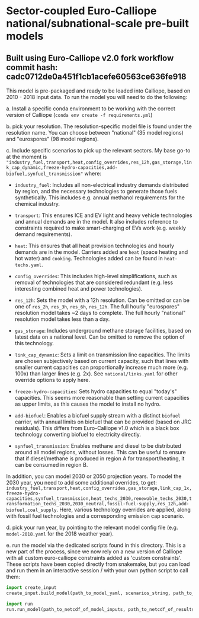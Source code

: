 # Sector-coupled Euro-Calliope national/subnational-scale pre-built models
## Built using Euro-Calliope v2.0 fork workflow commit hash: cadc0712de0a451f1cb1acefe60563ce636fe918

This model is pre-packaged and ready to be loaded into Calliope, based on 2010 - 2018 input data. To run the model you will need to do the following:

a. Install a specific conda environment to be working with the correct version of Calliope (`conda env create -f requirements.yml`)

b. pick your resolution. The resolution-specific model file is found under the resolution name. You can choose between "national" (35 model regions) and "eurospores" (98 model regions).

c. Include specific scenarios to pick up the relevant sectors. My base go-to at the moment is `"industry_fuel,transport,heat,config_overrides,res_12h,gas_storage,link_cap_dynamic,freeze-hydro-capacities,add-biofuel,synfuel_transmission"` where:

* `industry_fuel`: Includes all non-electrical industry demands distributed by region, and the necessary technologies to generate those fuels synthetically. This includes e.g. annual methanol requirements for the chemical industry.

* `transport`: This ensures ICE and EV light and heavy vehicle technologies and annual demands are in the model. It also includes reference to constraints required to make smart-charging of EVs work (e.g. weekly demand requirements).

* `heat`: This ensures that all heat provision technologies and hourly demands are in the model. Carriers added are `heat` (space heating and hot water) and `cooking`. Technologies added can be found in `heat-techs.yaml`.

* `config_overrides`: This includes high-level simplifications, such as removal of technologies that are considered redundant (e.g. less interesting combined heat and power technologies).

* `res_12h`: Sets the model with a 12h resolution. Can be omitted or can be one of `res_2h`, `res_3h`, `res_6h`, `res_12h`. The full hourly "eurospores" resolution model takes ~2 days to complete. The full hourly "national" resolution model takes less than a day.

* `gas_storage`: Includes underground methane storage facilities, based on latest data on a national level. Can be omitted to remove the option of this technology.

* `link_cap_dynamic`: Sets a limit on transmission line capacities. The limits are chosen subjectively based on current capacity, such that lines with smaller current capacities can proportionally increase much more (e.g. 100x) than larger lines (e.g. 2x). See `national/links.yaml` for other override options to apply here.

* `freeze-hydro-capacities`: Sets hydro capacities to equal "today's" capacities. This seems more reasonable than setting current capacities as upper limits, as this causes the model to install no hydro.

* `add-biofuel`: Enables a biofuel supply stream with a distinct `biofuel` carrier, with annual limits on biofuel that can be provided (based on JRC residuals). This differs from Euro-Calliope v1.0 which is a black box technology converting biofuel to electricity directly.

* `synfuel_transmission`: Enables methane and diesel to be distributed around all model regions, without losses. This can be useful to ensure that if diesel/methane is produced in region A for transport/heating, it can be consumed in region B.

In addition, you can model 2030 or 2050 projection years. To model the 2030 year, you need to add some additional overrides, to get: `industry_fuel,transport,heat,config_overrides,gas_storage,link_cap_1x,freeze-hydro-capacities,synfuel_transmission,heat_techs_2030,renewable_techs_2030,transformation_techs_2030,2030_neutral,fossil-fuel-supply,res_12h,add-biofuel,coal_supply`. Here, various technology overrides are applied, along with fossil fuel technologies and a corresponding emission cap scenario.

d. pick your run year, by pointing to the relevant model config file (e.g. `model-2018.yaml` for the 2018 weather year).

e. run the model via the dedicated scripts found in this directory. This is a new part of the process, since we now rely on a new version of Calliope with all custom euro-calliope constraints added as 'custom constraints'. These scripts have been copied directly from snakemake, but you can load and run them in an interactive session / with your own python script to call them:

```python
import create_input
create_input.build_model(path_to_model_yaml, scenarios_string, path_to_netcdf_of_model_inputs)
```

```python
import run
run.run_model(path_to_netcdf_of_model_inputs, path_to_netcdf_of_results)
```